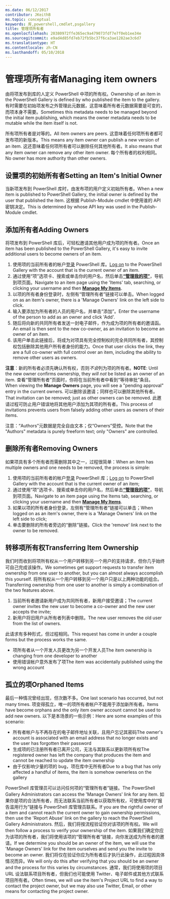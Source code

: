 ```yaml
---
ms.date: 06/12/2017
contributor: JKeithB
ms.topic: conceptual
keywords: 库,powershell,cmdlet,psgallery
title: 管理项所有者
ms.openlocfilehash: 20380972ffe365ec9a479073fdf7e7f0eb1ee34e
ms.sourcegitcommit: e9ad4d85fd7eb72fb5bc37f6ca3ae1282ae3c6d7
ms.translationtype: HT
ms.contentlocale: zh-CN
ms.lasthandoff: 05/10/2018
---
```

# <a name="managing-item-owners"></a><span data-ttu-id="e1dab-103">管理项所有者</span><span class="sxs-lookup"><span data-stu-id="e1dab-103">Managing item owners</span></span>

<span data-ttu-id="e1dab-104">由将项发布到库的人定义 PowerShell 中项的所有权。</span><span class="sxs-lookup"><span data-stu-id="e1dab-104">Ownership of an item in the PowerShell Gallery is defined by who published the item to the gallery.</span></span>
<span data-ttu-id="e1dab-105">有时需要在初始项发布之外管理此元数据，这意味着所有者元数据需要是可变的，而项本身不需要。</span><span class="sxs-lookup"><span data-stu-id="e1dab-105">Sometimes this metadata needs to be managed beyond the initial item publishing, which means the owner metadata needs to be mutable while the item itself is not.</span></span>

<span data-ttu-id="e1dab-106">所有项所有者是对等的。</span><span class="sxs-lookup"><span data-stu-id="e1dab-106">All item owners are peers.</span></span>
<span data-ttu-id="e1dab-107">这意味着任何项所有者都可发布项的新版本。</span><span class="sxs-lookup"><span data-stu-id="e1dab-107">This means any item owner can publish a new version of an item.</span></span> <span data-ttu-id="e1dab-108">这还意味着任何项所有者可以删除任何其他所有者。</span><span class="sxs-lookup"><span data-stu-id="e1dab-108">It also means that any item owner can remove any other item owner.</span></span>
<span data-ttu-id="e1dab-109">每个所有者的权利相同。</span><span class="sxs-lookup"><span data-stu-id="e1dab-109">No owner has more authority than other owners.</span></span>

## <a name="setting-an-items-initial-owner"></a><span data-ttu-id="e1dab-110">设置项的初始所有者</span><span class="sxs-lookup"><span data-stu-id="e1dab-110">Setting an Item's Initial Owner</span></span>

<span data-ttu-id="e1dab-111">当新项发布到 PowerShell 库时，由发布项的用户定义初始所有者。</span><span class="sxs-lookup"><span data-stu-id="e1dab-111">When a new item is published to PowerShell Gallery, the initial owner is defined by the user that published the item.</span></span> <span data-ttu-id="e1dab-112">这根据 Publish-Module cmdlet 中使用谁的 API 密钥决定。</span><span class="sxs-lookup"><span data-stu-id="e1dab-112">This is determined by whose API key was used in the Publish-Module cmdlet.</span></span>

## <a name="adding-owners"></a><span data-ttu-id="e1dab-113">添加所有者</span><span class="sxs-lookup"><span data-stu-id="e1dab-113">Adding Owners</span></span>

<span data-ttu-id="e1dab-114">将项发布到 PowerShell 库后，可轻松邀请其他用户成为项的所有者。</span><span class="sxs-lookup"><span data-stu-id="e1dab-114">Once an item has been published to the PowerShell Gallery, it's easy to invite additional users to become owners of an item.</span></span>

1. <span data-ttu-id="e1dab-115">使用项的当前所有者的帐户[登录](https://powershellgallery.com/users/account/LogOn) PowerShell 库。</span><span class="sxs-lookup"><span data-stu-id="e1dab-115">[Log on](https://powershellgallery.com/users/account/LogOn) to the PowerShell Gallery with the account that is the current owner of an item.</span></span>
2. <span data-ttu-id="e1dab-116">通过使用“项”选项卡、搜索或单击你的用户名，然后单击[**“管理我的项”**](https://www.powershellgallery.com/account/Packages)，导航到项页面。</span><span class="sxs-lookup"><span data-stu-id="e1dab-116">Navigate to an item page using the 'Items' tab, searching, or clicking your username and then [**Manage My Items**](https://www.powershellgallery.com/account/Packages).</span></span>
3. <span data-ttu-id="e1dab-117">以项的所有者身份登录时，左侧有“管理所有者”链接可以单击。</span><span class="sxs-lookup"><span data-stu-id="e1dab-117">When logged on as an item's owner, there is a 'Manage Owners' link on the left side to click.</span></span>
4. <span data-ttu-id="e1dab-118">输入要添加为所有者的人员的用户名，并单击“添加”。</span><span class="sxs-lookup"><span data-stu-id="e1dab-118">Enter the username of the person to add as an owner and click 'Add'.</span></span>
5. <span data-ttu-id="e1dab-119">随后将向新的共同所有者发送一封电子邮件，作为成为项的所有者的邀请函。</span><span class="sxs-lookup"><span data-stu-id="e1dab-119">An email is then sent to the new co-owner, as an invitation to become an owner of an item.</span></span>
6. <span data-ttu-id="e1dab-120">该用户单击此链接后，将成为对项具有完全控制权的完全共同所有者，其控制权包括删除其他用户所有者身份的能力。</span><span class="sxs-lookup"><span data-stu-id="e1dab-120">Once that user clicks the link, they are a full co-owner with full control over an item, including the ability to remove other users as owners.</span></span>

<span data-ttu-id="e1dab-121">**注意**：新的所有者必须先确认所有权，否则*不会*列为项的所有者。</span><span class="sxs-lookup"><span data-stu-id="e1dab-121">**NOTE**: Until the new owner confirms ownership, they *will not* be listed as an owner of an item.</span></span>
<span data-ttu-id="e1dab-122">查看“管理所有者”页面时，你将在当前所有者中看到“等待审批”条目。</span><span class="sxs-lookup"><span data-stu-id="e1dab-122">When viewing the **Manage Owners** page, you will see a "pending approval" entry in the current owners.</span></span>
<span data-ttu-id="e1dab-123">可以删除该邀请；同样也可以删除其他所有者。</span><span class="sxs-lookup"><span data-stu-id="e1dab-123">That invitation can be removed; just as other owners can be removed.</span></span>
<span data-ttu-id="e1dab-124">此邀请过程可防止用户错误地将其他用户添加为其项的所有者。</span><span class="sxs-lookup"><span data-stu-id="e1dab-124">This process of invitations prevents users from falsely adding other users as owners of their items.</span></span>

<span data-ttu-id="e1dab-125">注意：“Authors”元数据是完全自由文本；仅“Owners”受控。</span><span class="sxs-lookup"><span data-stu-id="e1dab-125">Note that the "Authors" metadata is purely freeform text; only "Owners" are controlled.</span></span>


## <a name="removing-owners"></a><span data-ttu-id="e1dab-126">删除所有者</span><span class="sxs-lookup"><span data-stu-id="e1dab-126">Removing Owners</span></span>

<span data-ttu-id="e1dab-127">如果项具有多个所有者而需删除其中之一，过程很简单：</span><span class="sxs-lookup"><span data-stu-id="e1dab-127">When an item has multiple owners and one needs to be removed, the process is simple:</span></span>

1. <span data-ttu-id="e1dab-128">使用项的当前所有者的帐户[登录](https://powershellgallery.com/users/account/LogOn) PowerShell 库；</span><span class="sxs-lookup"><span data-stu-id="e1dab-128">[Log on](https://powershellgallery.com/users/account/LogOn) to PowerShell Gallery with the account that is the current owner of an item;</span></span>
2. <span data-ttu-id="e1dab-129">通过使用“项”选项卡、搜索或单击你的用户名，然后单击[**“管理我的项”**](https://www.powershellgallery.com/account/Packages)，导航到项页面。</span><span class="sxs-lookup"><span data-stu-id="e1dab-129">Navigate to an item page using the Items tab, searching, or clicking your username and then [**Manage My Items**](https://www.powershellgallery.com/account/Packages).</span></span>
3. <span data-ttu-id="e1dab-130">如果以项的所有者身份登录，左侧有“管理所有者”链接可以单击；</span><span class="sxs-lookup"><span data-stu-id="e1dab-130">When logged on as an item's owner, there is a 'Manage Owners' link on the left side to click;</span></span>
4. <span data-ttu-id="e1dab-131">单击要删除的所有者旁边的“删除”链接。</span><span class="sxs-lookup"><span data-stu-id="e1dab-131">Click the 'remove' link next to the owner to be removed.</span></span>



## <a name="transferring-item-ownership"></a><span data-ttu-id="e1dab-132">转移项所有权</span><span class="sxs-lookup"><span data-stu-id="e1dab-132">Transferring Item Ownership</span></span>

<span data-ttu-id="e1dab-133">我们时而收到将项所有权从一个用户转移到另一个用户的支持请求，但你几乎始终可自己完成该操作。</span><span class="sxs-lookup"><span data-stu-id="e1dab-133">We sometimes get support requests to transfer item ownership from one user to another, but you can almost always accomplish this yourself.</span></span>
<span data-ttu-id="e1dab-134">将所有权从一个用户转移到另一个用户只是以上两种功能的组合。</span><span class="sxs-lookup"><span data-stu-id="e1dab-134">Transferring ownership from one user to another is simply a combination of the two features above.</span></span>

1. <span data-ttu-id="e1dab-135">当前所有者邀请新用户成为共同所有者，新用户接受邀请；</span><span class="sxs-lookup"><span data-stu-id="e1dab-135">The current owner invites the new user to become a co-owner and the new user accepts the invite;</span></span>
2. <span data-ttu-id="e1dab-136">新用户将旧用户从所有者列表中删除。</span><span class="sxs-lookup"><span data-stu-id="e1dab-136">The new user removes the old user from the list of owners.</span></span>

<span data-ttu-id="e1dab-137">此请求有多种形式，但过程相同。</span><span class="sxs-lookup"><span data-stu-id="e1dab-137">This request has come in under a couple forms but the process works the same.</span></span>

- <span data-ttu-id="e1dab-138">项所有者从一个开发人员更改为另一个开发人员</span><span class="sxs-lookup"><span data-stu-id="e1dab-138">The item ownership is changing from one developer to another</span></span>
- <span data-ttu-id="e1dab-139">使用错误帐户意外发布了项</span><span class="sxs-lookup"><span data-stu-id="e1dab-139">The item was accidentally published using the wrong account</span></span>


## <a name="orphaned-items"></a><span data-ttu-id="e1dab-140">孤立的项</span><span class="sxs-lookup"><span data-stu-id="e1dab-140">Orphaned Items</span></span>

<span data-ttu-id="e1dab-141">最后一种情况曾经出现，但次数不多。</span><span class="sxs-lookup"><span data-stu-id="e1dab-141">One last scenario has occurred, but not many times.</span></span>
<span data-ttu-id="e1dab-142">项变得孤立，唯一的项所有者帐户不能用于添加新所有者。</span><span class="sxs-lookup"><span data-stu-id="e1dab-142">Items have become orphans and the only item owner account cannot be used to add new owners.</span></span>
<span data-ttu-id="e1dab-143">以下是本场景的一些示例：</span><span class="sxs-lookup"><span data-stu-id="e1dab-143">Here are some examples of this scenario:</span></span>

- <span data-ttu-id="e1dab-144">所有者帐户与不再存在的电子邮件地址关联，且用户忘记其密码</span><span class="sxs-lookup"><span data-stu-id="e1dab-144">The owner's account is associated with an email address that no longer exists and the user has forgotten their password</span></span>
- <span data-ttu-id="e1dab-145">生成项的已注册所有者已离开公司，无法与其联系以更新项所有权</span><span class="sxs-lookup"><span data-stu-id="e1dab-145">The registered owner has left the company that produces the item and cannot be reached to update the item ownership</span></span>
- <span data-ttu-id="e1dab-146">由于仅影响少量的项的 bug，项在库中无所有者</span><span class="sxs-lookup"><span data-stu-id="e1dab-146">Due to a bug that has only affected a handful of items, the item is somehow ownerless on the gallery</span></span>

<span data-ttu-id="e1dab-147">PowerShell 库管理员可以访问任何项的“管理所有者”链接。</span><span class="sxs-lookup"><span data-stu-id="e1dab-147">The PowerShell Gallery Administrators can access the 'Manage Owners' link for any item.</span></span>
<span data-ttu-id="e1dab-148">如果你是项的合法所有者，而无法联系当前所有者以获取所有权，可使用库中的“报告滥用行为”链接与 PowerShell 库管理员联系。</span><span class="sxs-lookup"><span data-stu-id="e1dab-148">If you are the rightful owner of a item and cannot reach the current owner to gain ownership permissions, then use the 'Report Abuse' link on the gallery to reach the PowerShell Gallery Administrators.</span></span>
<span data-ttu-id="e1dab-149">然后，我们将按流程验证你对该项的所有权。</span><span class="sxs-lookup"><span data-stu-id="e1dab-149">We will then follow a process to verify your ownership of the item.</span></span>
<span data-ttu-id="e1dab-150">如果我们确定你应为该项的所有者，我们将使用该项的“管理所有者”链接，向你发送成为所有者的邀请。</span><span class="sxs-lookup"><span data-stu-id="e1dab-150">If we determine you should be an owner of the item, we will use the 'Manage Owners' link for the item ourselves and send you the invite to become an owner.</span></span>
<span data-ttu-id="e1dab-151">我们将仅在验证你应为所有者后才执行此操作，此过程因具体情况而异。</span><span class="sxs-lookup"><span data-stu-id="e1dab-151">We will only do this after verifying that you should be an owner and the process for this varies by circumstances.</span></span>
<span data-ttu-id="e1dab-152">通常，我们将使用项的项目 URL 设法联系项目所有者，但我们也可能使用 Twitter、电子邮件或其他方式联系项目所有者。</span><span class="sxs-lookup"><span data-stu-id="e1dab-152">Often times, we will use the item's Project URL to find a way to contact the project owner, but we may also use Twitter, Email, or other means for contacting the project owner.</span></span>